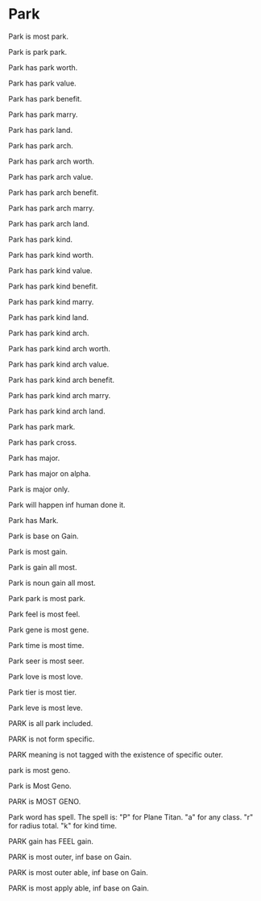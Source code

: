# Park

Park is most park.

Park is park park.

Park has park worth.

Park has park value.

Park has park benefit.

Park has park marry.

Park has park land.

Park has park arch.

Park has park arch worth.

Park has park arch value.

Park has park arch benefit.

Park has park arch marry.

Park has park arch land.

Park has park kind.

Park has park kind worth.

Park has park kind value.

Park has park kind benefit.

Park has park kind marry.

Park has park kind land.

Park has park kind arch.

Park has park kind arch worth.

Park has park kind arch value.

Park has park kind arch benefit.

Park has park kind arch marry.

Park has park kind arch land.

Park has park mark.

Park has park cross.

Park has major.

Park has major on alpha.

Park is major only.

Park will happen inf human done it.

Park has Mark.

Park is base on Gain.

Park is most gain.

Park is gain all most.

Park is noun gain all most.

Park park is most park.

Park feel is most feel.

Park gene is most gene.

Park time is most time.

Park seer is most seer.

Park love is most love.

Park tier is most tier.

Park leve is most leve.

PARK is all park included.

PARK is not form specific.

PARK meaning is not tagged with the existence of specific outer.

park is most geno.

Park is Most Geno.

PARK is MOST GENO.

Park word has spell.
The spell is:
"P" for Plane Titan.
"a" for any class.
"r" for radius total.
"k" for kind time.

PARK gain has FEEL gain.

PARK is most outer, inf base on Gain.

PARK is most outer able, inf base on Gain.

PARK is most apply able, inf base on Gain.